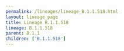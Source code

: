 ```yaml
---
permalink: /lineages/lineage_B.1.1.518.html
layout: lineage_page
title: Lineage B.1.1.518
lineage: B.1.1.518
parent: B.1.1
children: ['B.1.1.518']
---
```

